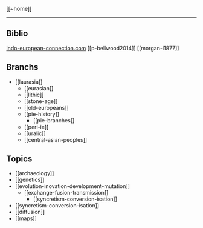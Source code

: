 [[~home]]

---


## Biblio
[indo-european-connection.com](https://www.indo-european-connection.com/science?page=1)
[[p-bellwood2014]]
[[morgan-l1877]]

## Branchs
- [[laurasia]]
	- [[eurasian]]
	- [[lithic]]
	- [[stone-age]]
	- [[old-europeans]]
	- [[pie-history]]
		- [[pie-branches]]
	- [[peri-ie]]
	- [[uralic]]
	- [[central-asian-peoples]]


## Topics
- [[archaeology]]
- [[genetics]]
- [[evolution-inovation-development-mutation]]
	- [[exchange-fusion-transmission]]
		- [[syncretism-conversion-isation]]
- [[syncretism-conversion-isation]]
- [[diffusion]]
- [[maps]]